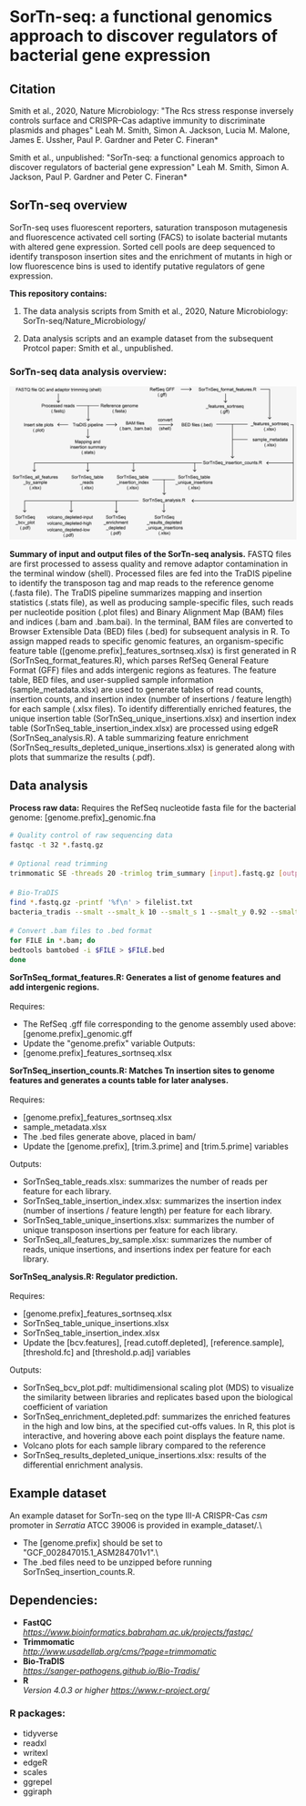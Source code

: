 # SorTn-seq: a functional genomics approach to discover regulators of bacterial gene expression

## Citation

Smith et al., 2020, Nature Microbiology: "The Rcs stress response inversely controls surface and CRISPR–Cas adaptive immunity to discriminate plasmids and phages"
Leah M. Smith, Simon A. Jackson, Lucia M. Malone, James E. Ussher, Paul P. Gardner and Peter C. Fineran*

Smith et al., unpublished: "SorTn-seq: a functional genomics approach to discover regulators of bacterial gene expression"
Leah M. Smith, Simon A. Jackson, Paul P. Gardner and Peter C. Fineran*

## SorTn-seq overview

SorTn-seq uses fluorescent reporters, saturation transposon mutagenesis and fluorescence activated cell sorting (FACS) to isolate bacterial mutants with altered gene expression. Sorted cell pools are deep sequenced to identify transposon insertion sites and the enrichment of mutants in high or low fluorescence bins is used to identify putative regulators of gene expression.

**This repository contains:**

1) The data analysis scripts from Smith et al., 2020, Nature Microbiology: SorTn-seq/Nature_Microbiology/

2) Data analysis scripts and an example dataset from the subsequent Protcol paper: Smith et al., unpublished.

### SorTn-seq data analysis overview:

![Alt text](SorTn-seq_overview.jpg?raw=true "Title")



**Summary of input and output files of the SorTn-seq analysis.** FASTQ files are first processed to assess quality and remove adaptor contamination in the terminal window (shell). Processed files are fed into the TraDIS pipeline to identify the transposon tag and map reads to the reference genome (.fasta file). The TraDIS pipeline summarizes mapping and insertion statistics (.stats file), as well as producing sample-specific files, such reads per nucleotide position (.plot files) and Binary Alignment Map (BAM) files and indices (.bam and .bam.bai). In the terminal, BAM files are converted to Browser Extensible Data (BED) files (.bed) for subsequent analysis in R. To assign mapped reads to specific genomic features, an organism-specific feature table ([genome.prefix]_features_sortnseq.xlsx) is first generated in R (SorTnSeq_format_features.R), which parses RefSeq General Feature Format (GFF) files and adds intergenic regions as features. The feature table, BED files, and user-supplied sample information (sample_metadata.xlsx) are used to generate tables of read counts, insertion counts, and insertion index (number of insertions / feature length) for each sample (.xlsx files). To identify differentially enriched features, the unique insertion table (SorTnSeq_unique_insertions.xlsx) and insertion index table (SorTnSeq_table_insertion_index.xlsx) are processed using edgeR (SorTnSeq_analysis.R). A table summarizing feature enrichment (SorTnSeq_results_depleted_unique_insertions.xlsx) is generated along with plots that summarize the results (.pdf).


## Data analysis

**Process raw data:**
Requires the RefSeq nucleotide fasta file for the bacterial genome: [genome.prefix]_genomic.fna

```bash
# Quality control of raw sequencing data
fastqc -t 32 *.fastq.gz

# Optional read trimming
trimmomatic SE -threads 20 -trimlog trim_summary [input].fastq.gz [output].fastq.gz ILLUMINACLIP:TruSeq3-SE:2:30:1

# Bio-TraDIS
find *.fastq.gz -printf '%f\n' > filelist.txt
bacteria_tradis --smalt --smalt_k 10 --smalt_s 1 --smalt_y 0.92 --smalt_r -1 -mm 2 -v -f filelist.txt -T TATAAGAGACAG -r [genome.prefix]_genomic.fna

# Convert .bam files to .bed format
for FILE in *.bam; do
bedtools bamtobed -i $FILE > $FILE.bed
done

```

**SorTnSeq_format_features.R: Generates a list of genome features and add intergenic regions.**\
\
Requires:
- The RefSeq .gff file corresponding to the genome assembly used above: [genome.prefix]_genomic.gff
- Update the "genome.prefix" variable
Outputs: 
- [genome.prefix]_features_sortnseq.xlsx

**SorTnSeq_insertion_counts.R: Matches Tn insertion sites to genome features and generates a counts table for later analyses.**\
\
Requires:
- [genome.prefix]_features_sortnseq.xlsx
- sample_metadata.xlsx
- The .bed files generate above, placed in bam/
- Update the [genome.prefix], [trim.3.prime] and [trim.5.prime] variables

Outputs:
- SorTnSeq_table_reads.xlsx: summarizes the number of reads per feature for each library.
- SorTnSeq_table_insertion_index.xlsx: summarizes the insertion index (number of insertions / feature length) per feature for each library.
- SorTnSeq_table_unique_insertions.xlsx: summarizes the number of unique transposon insertions per feature for each library.
- SorTnSeq_all_features_by_sample.xlsx: summarizes the number of reads, unique insertions, and insertions index per feature for each library.

**SorTnSeq_analysis.R: Regulator prediction.**\
\
Requires:
- [genome.prefix]_features_sortnseq.xlsx
- SorTnSeq_table_unique_insertions.xlsx
- SorTnSeq_table_insertion_index.xlsx
- Update the [bcv.features], [read.cutoff.depleted], [reference.sample], [threshold.fc] and [threshold.p.adj] variables

Outputs:
- SorTnSeq_bcv_plot.pdf: multidimensional scaling plot (MDS) to visualize the similarity between libraries and replicates based upon the biological coefficient of variation 
- SorTnSeq_enrichment_depleted.pdf: summarizes the enriched features in the high and low bins, at the specified cut-offs values. In R, this plot is interactive, and hovering above each point displays the feature name.
- Volcano plots for each sample library compared to the reference
- SorTnSeq_results_depleted_unique_insertions.xlsx: results of the differential enrichment analysis.

## Example dataset

An example dataset for SorTn-seq on the type III-A CRISPR-Cas *csm* promoter in *Serratia* ATCC 39006 is provided in example_dataset/.\
- The [genome.prefix] should be set to "GCF_002847015.1_ASM284701v1".\
- The .bed files need to be unzipped before running SorTnSeq_insertion_counts.R.

## Dependencies:

- **FastQC**\
*https://www.bioinformatics.babraham.ac.uk/projects/fastqc/*
- **Trimmomatic**\
*http://www.usadellab.org/cms/?page=trimmomatic*
- **Bio-TraDIS**\
*https://sanger-pathogens.github.io/Bio-Tradis/*
- **R**\
*Version 4.0.3 or higher https://www.r-project.org/*

### R packages:
- tidyverse
- readxl
- writexl
- edgeR
- scales
- ggrepel
- ggiraph











